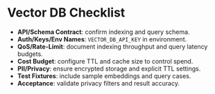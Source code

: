 # Vector DB Checklist

- **API/Schema Contract**: confirm indexing and query schema.
- **Auth/Keys/Env Names**: `VECTOR_DB_API_KEY` in environment.
- **QoS/Rate-Limit**: document indexing throughput and query latency budgets.
- **Cost Budget**: configure TTL and cache size to control spend.
- **PII/Privacy**: ensure encrypted storage and explicit TTL settings.
- **Test Fixtures**: include sample embeddings and query cases.
- **Acceptance**: validate privacy filters and result accuracy.
